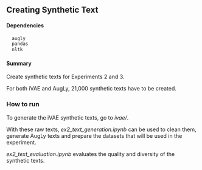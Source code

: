 ## Creating Synthetic Text

#### Dependencies
```sh
  augly
  pandas
  nltk
```

#### Summary
Create synthetic texts for Experiments 2 and 3.

For both iVAE and AugLy, 21,000 synthetic texts have to be created.

### How to run

To generate the iVAE synthetic texts, go to *ivae/*.

With these raw texts, *ex2_text_generation.ipynb* can be used to clean them, generate AugLy texts and prepare the datasets that will be used in the experiment.

*ex2_text_evaluation.ipynb* evaluates the quality and diversity of the synthetic texts.
